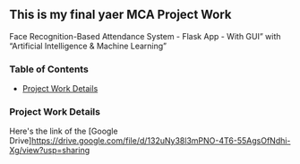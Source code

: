 ## This is my final yaer MCA Project Work
Face Recognition-Based Attendance System - Flask App - With GUI” with “Artificial Intelligence & Machine Learning”

### Table of Contents
- [Project Work Details](#project_work_details)

### Project Work Details
Here's the link of the [Google Drive]https://drive.google.com/file/d/132uNy38l3mPNO-4T6-55AgsOfNdhi-Xg/view?usp=sharing
